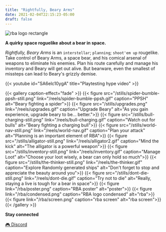 ```yaml
---
title: "Rightfully, Beary Arms"
date: 2021-02-04T22:15:23-05:00
draft: false
---
```


![rba logo rectangle](/rba/screen.png "Rightfully, Beary Arms")

**A quirky space roguelike about a bear in space.**

_Rightfully, Beary Arms_ is an `interstellar`; `planning`; `shoot'em up` rougelike. Take control of Beary Arms, a space bear, and his comical arsenal of weapons to eliminate  his enemies. Plan his route carefully and manage his inventory and Beary will get out alive. But bearware, even the smallest of missteps can lead to Beary's grizzly demise.

{{< youtube id="SA6elc10ygA" title="Playtesting hype video" >}}


{{< gallery caption-effect="fade" >}}
  {{< figure src="/stills/spider-bumble-ppsh-still.png" link="/reels/spider-bumble-ppsh.gif" caption="PPSH" alt="Beary fighting a spider">}}
  {{< figure src="/stills/upgrades.png" link="/reels/upgrades.gif" caption="Upgrade Beary" alt="As you gain experience, upgrade beary to be... better.">}}
  {{< figure src="/stills/bull-charging-still.png" link="/reels/bull-charging.gif" caption="Watch out for bulls" alt="Beary fighting a charging bull">}}
  {{< figure src="/stills/world-nav-still.png" link="/reels/world-nav.gif" caption="Plan your attack" alt="Planning is an important element of RBA">}}
  {{< figure src="/stills/alligator-still.png" link="/reels/alligator2.gif" caption="Mind the kick" alt="The alligator is a powerful weapon">}}
  {{< figure src="/stills/inventory-still.png" link="/reels/inventory.gif" caption="Manage Loot" alt="Choose your loot wisely, a bear can only hold so much">}}
  {{< figure src="/stills/the-thinker-still.png" link="/reels/the-thinker.gif" caption="Explore Randomly generated ships" alt="Don't forget to stop and appreciate the beauty around you">}}
  {{< figure src="/stills/dont-die-still.png" link="/reels/dont-die.gif" caption="Try not to die" alt="Really, staying a live is tough for a bear in space">}}
  {{< figure link="/rba/poster.png" caption="RBA poster" alt="poster">}}
  {{< figure link="/rba/condensed.png" caption="RBA logo condensed" alt="rba">}}
  {{< figure link="/rba/screen.png" caption="rba screen" alt="rba screen">}}
{{< /gallery >}}

__Stay connected__

[🎮 Discord](https://discord.gg/5RmvYfN)
